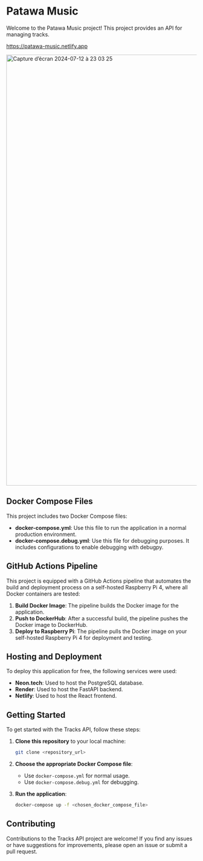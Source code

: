 # Patawa Music

Welcome to the Patawa Music project! This project provides an API for managing tracks.

https://patawa-music.netlify.app

<img width="1137" alt="Capture d’écran 2024-07-12 à 23 03 25" src="https://github.com/user-attachments/assets/0a8c8a5e-1590-480d-b276-0a14b1f90945">


## Docker Compose Files

This project includes two Docker Compose files:

- **docker-compose.yml**: Use this file to run the application in a normal production environment.
- **docker-compose.debug.yml**: Use this file for debugging purposes. It includes configurations to enable debugging with debugpy.

## GitHub Actions Pipeline

This project is equipped with a GitHub Actions pipeline that automates the build and deployment process on a self-hosted Raspberry Pi 4, where all Docker containers are tested:

1. **Build Docker Image**: The pipeline builds the Docker image for the application.
2. **Push to DockerHub**: After a successful build, the pipeline pushes the Docker image to DockerHub.
3. **Deploy to Raspberry Pi**: The pipeline pulls the Docker image on your self-hosted Raspberry Pi 4 for deployment and testing.

## Hosting and Deployment

To deploy this application for free, the following services were used:

- **Neon.tech**: Used to host the PostgreSQL database.
- **Render**: Used to host the FastAPI backend.
- **Netlify**: Used to host the React frontend.

## Getting Started

To get started with the Tracks API, follow these steps:

1. **Clone this repository** to your local machine:
    ```sh
    git clone <repository_url>
    ```
2. **Choose the appropriate Docker Compose file**:
    - Use `docker-compose.yml` for normal usage.
    - Use `docker-compose.debug.yml` for debugging.

3. **Run the application**:
    ```sh
    docker-compose up -f <chosen_docker_compose_file>
    ```

## Contributing

Contributions to the Tracks API project are welcome! If you find any issues or have suggestions for improvements, please open an issue or submit a pull request.

